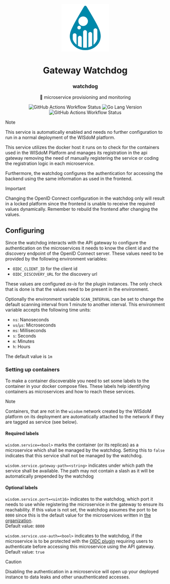 <div align="center">
<img height="150px" src="https://raw.githubusercontent.com/wisdom-oss/brand/main/svg/standalone_color.svg">
<h1>Gateway Watchdog</h1>
<h3>watchdog</h3>
<p>👀 microservice provisioning and monitoring</p>
<img alt="GitHub Actions Workflow Status" src="https://img.shields.io/github/actions/workflow/status/wisdom-oss/watchdog/docker.yaml?style=for-the-badge&label=Docker%20Build">
<img src="https://img.shields.io/github/go-mod/go-version/wisdom-oss/watchdog?style=for-the-badge" alt="Go Lang Version"/>
<img alt="GitHub Actions Workflow Status" src="https://img.shields.io/github/actions/workflow/status/wisdom-oss/watchdog/code-ql.yaml?style=for-the-badge&label=Code QL">
</div>

> [!NOTE]
> This service is automatically enabled and needs no further configuration to
> run in a normal deployment of the WISdoM platform.

This service utilizes the docker host it runs on to check for the containers
used in the WISdoM Platform and manages its registration in the api gateway
removing the need of manually registering the service or coding the registration
logic in each microservice.

Furthermore, the watchdog configures the authentication for accessing the
backend using the same information as used in the frontend.

> [!IMPORTANT]
> Changing the OpenID Connect configuration in the watchdog only will result
> in a locked platform since the frontend is unable to receive the required
> values dynamically. 
> Remember to rebuild the frontend after changing the values.

## Configuring
Since the watchdog interacts with the API gateway to configure the
authentication on the microservices it needs to know the client id and the
discovery endpoint of the OpenID Connect server.
These values need to be provided by the following environment variables:
  - `OIDC_CLIENT_ID` for the client id
  - `OIDC_DISCOVERY_URL` for the discovery url

These values are configured _as-is_ for the plugin instances.
The only check that is done is that the values need to be present in the
environment.

Optionally the environment variable `SCAN_INTERVAL` can be set to change the
default scanning interval from 1 minute to another interval.
This environment variable accepts the following time units:
- `ns`: Nanoseconds
- `us`/`µs`: Microseconds
- `ms`: Milliseconds
- `s`: Seconds
- `m`: Minutes
- `h`: Hours

The default value is `1m`

### Setting up containers
To make a container discoverable you need to set some labels to the container in
your docker compose files.
These labels help identifying containers as microservices and how to reach these
services.

> [!NOTE]
> Containers, that are not in the `wisdom` network created by the WISdoM
> platform on its deployment are automatically attached to the network if they
> are tagged as service (see below).

#### Required labels
`wisdom.service=<bool>` marks the container (or its replicas) as a 
microservice which shall be managed by the watchdog.
Setting this to `false` indicates that this service shall not be managed by the
watchdog.<br>

`wisdom.service.gateway-path=<string>` indicates under which path the service
shall be available.
The path may not contain a slash as it will be automatically prepended by the
watchdog

#### Optional labels
`wisdom.service.port=<uint16>` indicates to the watchdog, which port it needs to
use while registering the microservice in the gateway to ensure its reachability.
If this value is not set, the watchdog assumes the port to be `8000` since this
is the default value for the microservices written in 
[the organization](https://github.com/wisdom-oss).<br>
Default value: `8000`

`wisdom.service.use-auth=<bool>` indicates to the watchdog, if the
microservice is to be protected with the 
[OIDC plugin](https://github.com/wisdom-oss/api-gateway/tree/main/plugins/oidc)
requiring users to authenticate before accessing this microservice using the
API gateway.<br>
Default value: `true`
> [!CAUTION]
> Disabling the authentication in a microservice will open up your deployed
> instance to data leaks and other unauthenticated accesses.
